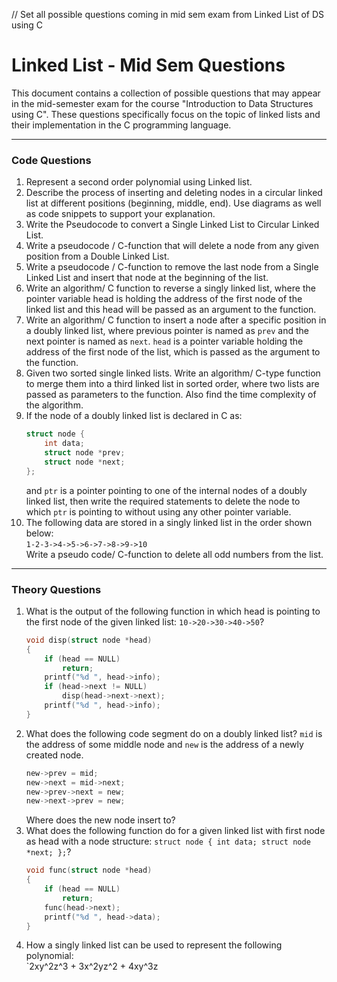 // Set all possible questions coming in mid sem exam from Linked List of DS using C

# Linked List - Mid Sem Questions

This document contains a collection of possible questions that may appear in the mid-semester exam for the course "Introduction to Data Structures using C". These questions specifically focus on the topic of linked lists and their implementation in the C programming language.

---

### Code Questions

1. Represent a second order polynomial using Linked list.
2. Describe the process of inserting and deleting nodes in a circular linked list at different positions (beginning, middle, end). Use diagrams as well as code snippets to support your explanation.
3. Write the Pseudocode to convert a Single Linked List to Circular Linked List.
4. Write a pseudocode / C-function that will delete a node from any given position from a Double Linked List.
5. Write a pseudocode / C-function to remove the last node from a Single Linked List and insert that node at the beginning of the list.
6. Write an algorithm/ C function to reverse a singly linked list, where the pointer variable head is holding the address of the first node of the linked list and this head will be passed as an argument to the function.
7. Write an algorithm/ C function to insert a node after a specific position in a doubly linked list, where previous pointer is named as `prev` and the next pointer is named as `next`. `head` is a pointer variable holding the address of the first node of the list, which is passed as the argument to the function.
8. Given two sorted single linked lists. Write an algorithm/ C-type function to merge them into a third linked list in sorted order, where two lists are passed as parameters to the function. Also find the time complexity of the algorithm.
9. If the node of a doubly linked list is declared in C as:
    ```c
    struct node {
        int data;
        struct node *prev;
        struct node *next; 
    };
    ```
    and `ptr` is a pointer pointing to one of the internal nodes of a doubly linked list, then write the required statements to delete the node to which `ptr` is pointing to without using any other pointer variable.
10. The following data are stored in a singly linked list in the order shown below:  
    `1-2-3->4->5->6->7->8->9->10`  
    Write a pseudo code/ C-function to delete all odd numbers from the list.

---

### Theory Questions

1. What is the output of the following function in which head is pointing to the first node of the given linked list: `10->20->30->40->50`?
    ```c
    void disp(struct node *head)
    {
        if (head == NULL)
            return;
        printf("%d ", head->info);
        if (head->next != NULL)
            disp(head->next->next);
        printf("%d ", head->info);
    }
    ```
2. What does the following code segment do on a doubly linked list? `mid` is the address of some middle node and `new` is the address of a newly created node.
    ```c
    new->prev = mid;
    new->next = mid->next;
    new->prev->next = new;
    new->next->prev = new;
    ```
    Where does the new node insert to?
3. What does the following function do for a given linked list with first node as head with a node structure: `struct node { int data; struct node *next; };`?
    ```c
    void func(struct node *head)
    {
        if (head == NULL)
            return;
        func(head->next);
        printf("%d ", head->data);
    }
    ```
4. How a singly linked list can be used to represent the following polynomial:  
    `2xy^2z^3 + 3x^2yz^2 + 4xy^3z